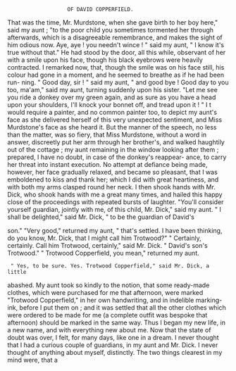                        OF DAVID COPPERFIELD.

That was the time, Mr. Murdstone, when she gave birth to her boy here,"
said my aunt ; "to the poor child you sometimes tormented her through
afterwards, which is a disagreeable remembrance, and makes the sight of
him odious now. Aye, aye ! you needn't wince ! " said my aunt, " I know
it's true without that."
    He had stood by the door, all this while, observant of her with a smile
upon his face, though his black eyebrows were heavily contracted. I
remarked now, that, though the smile was on his face still, his colour
had gone in a moment, and he seemed to breathe as if he had been run-
ning.
    " Good day, sir ! " said my aunt, " and good bye !    Good day to you
too, ma'am," said my aunt, turning suddenly upon his sister. "Let
me see you ride a donkey over my green again, and as sure as you
have a head upon your shoulders, I'll knock your bonnet off, and tread
upon it ! "
    I t would require a painter, and no common painter too, to depict my
aunt's face as she delivered herself of this very unexpected sentiment, and
Miss Murdstone's face as she heard it. But the manner of the speech,
no less than the matter, was so fiery, that Miss Murdstone, without a
word in answer, discreetly put her arm through her brother's, and walked
haughtily out of the cottage ; my aunt remaining in the window looking
after them ; prepared, I have no doubt, in case of the donkey's reappear-
ance, to carry her threat into instant execution.
    No attempt at defiance being made, however, her face gradually relaxed,
and became so pleasant, that I was emboldened to kiss and thank her;
which I did with great heartiness, and with both my arms clasped round
her neck. I then shook hands with Mr. Dick, who shook hands with me
a great many times, and hailed this happy close of the proceedings with
repeated bursts of laughter.
     "You'll consider yourself guardian, jointly with me, of this child,
Mr. Dick," said my aunt.
    " I shall be delighted," said Mr. Dick, " to be the guardian of David's

son."
    "Very good," returned my aunt, " that's settled. I have been
thinking, do you know, Mr. Dick, that I might call him Trotwood?"
     " Certainly, certainly. Call him Trotwood, certainly," said Mr. Dick.
 " David's son's Trotwood."
    " Trotwood Copperfield, you mean," returned my aunt.

     " Yes, to be sure. Yes. Trotwood Copperfield," said Mr. Dick, a little
 abashed.
     My aunt took so kindly to the notion, that some ready-made clothes,
 which were purchased for me that afternoon, were marked "Trotwood
 Copperfield," in her own handwriting, and in indelible marking-ink, before
 I put them on ; and it was settled that all the other clothes which were
 ordered to be made for me (a complete outfit was bespoke that afternoon)
 should be marked in the same way.
     Thus I began my new life, in a new name, and with everything new
 about me. Now that the state of doubt was over, I felt, for many days,
 like one in a dream. I never thought that I had a curious couple of
 guardians, in my aunt and Mr. Dick. I never thought of anything about
 myself, distinctly. The two things clearest in my mind were, that a
